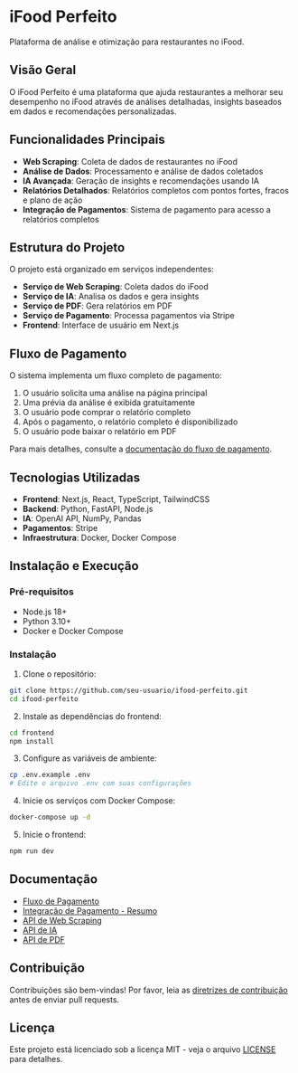 # iFood Perfeito

Plataforma de análise e otimização para restaurantes no iFood.

## Visão Geral

O iFood Perfeito é uma plataforma que ajuda restaurantes a melhorar seu desempenho no iFood através de análises detalhadas, insights baseados em dados e recomendações personalizadas.

## Funcionalidades Principais

- **Web Scraping**: Coleta de dados de restaurantes no iFood
- **Análise de Dados**: Processamento e análise de dados coletados
- **IA Avançada**: Geração de insights e recomendações usando IA
- **Relatórios Detalhados**: Relatórios completos com pontos fortes, fracos e plano de ação
- **Integração de Pagamentos**: Sistema de pagamento para acesso a relatórios completos

## Estrutura do Projeto

O projeto está organizado em serviços independentes:

- **Serviço de Web Scraping**: Coleta dados do iFood
- **Serviço de IA**: Analisa os dados e gera insights
- **Serviço de PDF**: Gera relatórios em PDF
- **Serviço de Pagamento**: Processa pagamentos via Stripe
- **Frontend**: Interface de usuário em Next.js

## Fluxo de Pagamento

O sistema implementa um fluxo completo de pagamento:

1. O usuário solicita uma análise na página principal
2. Uma prévia da análise é exibida gratuitamente
3. O usuário pode comprar o relatório completo
4. Após o pagamento, o relatório completo é disponibilizado
5. O usuário pode baixar o relatório em PDF

Para mais detalhes, consulte a [documentação do fluxo de pagamento](docs/payment-flow.md).

## Tecnologias Utilizadas

- **Frontend**: Next.js, React, TypeScript, TailwindCSS
- **Backend**: Python, FastAPI, Node.js
- **IA**: OpenAI API, NumPy, Pandas
- **Pagamentos**: Stripe
- **Infraestrutura**: Docker, Docker Compose

## Instalação e Execução

### Pré-requisitos

- Node.js 18+
- Python 3.10+
- Docker e Docker Compose

### Instalação

1. Clone o repositório:
```bash
git clone https://github.com/seu-usuario/ifood-perfeito.git
cd ifood-perfeito
```

2. Instale as dependências do frontend:
```bash
cd frontend
npm install
```

3. Configure as variáveis de ambiente:
```bash
cp .env.example .env
# Edite o arquivo .env com suas configurações
```

4. Inicie os serviços com Docker Compose:
```bash
docker-compose up -d
```

5. Inicie o frontend:
```bash
npm run dev
```

## Documentação

- [Fluxo de Pagamento](docs/payment-flow.md)
- [Integração de Pagamento - Resumo](docs/payment-integration-summary.md)
- [API de Web Scraping](docs/web-scraping-api.md)
- [API de IA](docs/ai-api.md)
- [API de PDF](docs/pdf-api.md)

## Contribuição

Contribuições são bem-vindas! Por favor, leia as [diretrizes de contribuição](CONTRIBUTING.md) antes de enviar pull requests.

## Licença

Este projeto está licenciado sob a licença MIT - veja o arquivo [LICENSE](LICENSE) para detalhes. 